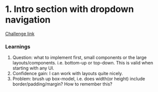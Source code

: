 # 1. Intro section with dropdown navigation

[Challenge link](https://www.frontendmentor.io/challenges/intro-section-with-dropdown-navigation-ryaPetHE5/hub/intro-section-with-dropdown-navigation-nf9va42mE1)

### Learnings
1. Question: what to implement first, small components or the large layouts/components. i.e. bottom-up or top-down. This is valid when starting with any UI.
2. Confidence gain: I can work with layouts quite nicely.
3. Problem: brush up box-model, i.e. does width(or height) include border/padding/margin? How to remember this?